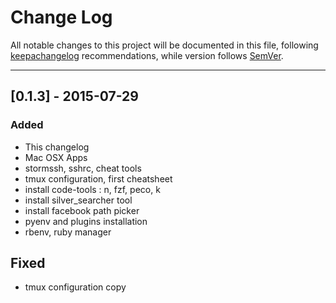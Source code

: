# Change Log

All notable changes to this project will be documented in this file, following [keepachangelog](http://keepachangelog.com/) recommendations, while version follows [SemVer](http://semver.org/).

---

## [0.1.3] - 2015-07-29
### Added
- This changelog
- Mac OSX Apps
- stormssh, sshrc, cheat tools
- tmux configuration, first cheatsheet
- install code-tools : n, fzf, peco, k
- install silver_searcher tool
- install facebook path picker
- pyenv and plugins installation
- rbenv, ruby manager

## Fixed
- tmux configuration copy
